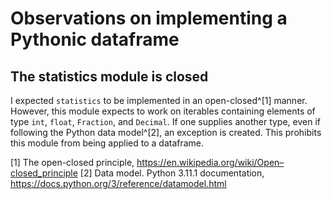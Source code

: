 # Observations on implementing a Pythonic dataframe

## The statistics module is closed

I expected `statistics` to be implemented in an open-closed^[1] manner.
However, this module expects to work on iterables containing elements of type `int`, `float`,
`Fraction`, and `Decimal`. If one supplies another type, even if following the Python data model^[2], 
an exception is created.
This prohibits this module from being applied to a dataframe. 



[1] The open-closed principle, https://en.wikipedia.org/wiki/Open–closed_principle
[2] Data model. Python 3.11.1 documentation, https://docs.python.org/3/reference/datamodel.html